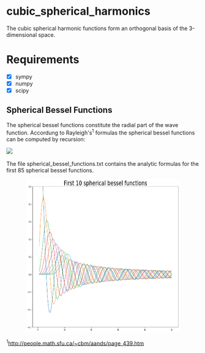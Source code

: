 # cubic_spherical_harmonics
The cubic spherical harmonic functions form an orthogonal basis of the 3-dimensional space.

# Requirements
- [x] sympy
- [x] numpy
- [x] scipy

## Spherical Bessel Functions
The spherical bessel functions constitute the radial part of the wave function.
Accordung to Rayleigh's<sup>1</sup> formulas the spherical bessel functions can be computed by recursion:

<img src="https://latex.codecogs.com/gif.latex?j_n(z)=(-\frac{1}{z}\frac{d}{dz})^n\frac{sin(z)}{z}" /> 

The file spherical_bessel_functions.txt contains the analytic formulas for the first 85 spherical bessel functions. 
<p align="center">
<img src="https://github.com/janek-gross/cubic_spherical_harmonics/blob/master/spherical_bessel_functions.png?raw=true" width="400" height="400" />
</p>

<sup>1</sup>http://people.math.sfu.ca/~cbm/aands/page_439.htm
